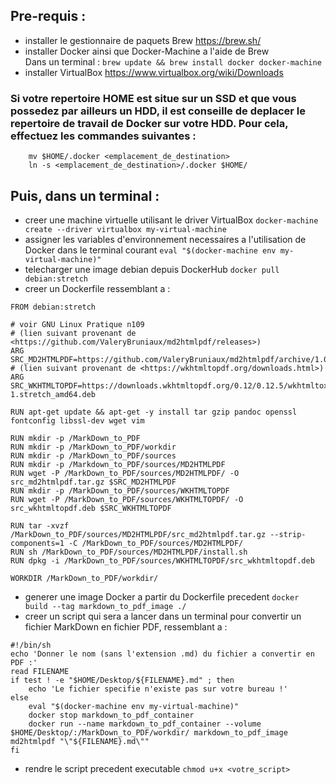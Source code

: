 ## Pre-requis :
- installer le gestionnaire de paquets Brew
	https://brew.sh/
- installer Docker ainsi que Docker-Machine a l'aide de Brew  
	Dans un terminal : `brew update && brew install docker docker-machine`
- installer VirtualBox
	https://www.virtualbox.org/wiki/Downloads

### Si votre repertoire HOME est situe sur un SSD et que vous possedez par ailleurs un HDD, il est conseille de deplacer le repertoire de travail de Docker sur votre HDD. Pour cela, effectuez les commandes suivantes :
```
	mv $HOME/.docker <emplacement_de_destination>
	ln -s <emplacement_de_destination>/.docker $HOME/
```

## Puis, dans un terminal :
- creer une machine virtuelle utilisant le driver VirtualBox
	`docker-machine create --driver virtualbox my-virtual-machine`
- assigner les variables d'environnement necessaires a l'utilisation de Docker dans le terminal courant
	`eval "$(docker-machine env my-virtual-machine)"`
- telecharger une image debian depuis DockerHub
	`docker pull debian:stretch`
- creer un Dockerfile ressemblant a :
```
FROM debian:stretch

# voir GNU Linux Pratique n109
# (lien suivant provenant de <https://github.com/ValeryBruniaux/md2htmlpdf/releases>)
ARG SRC_MD2HTMLPDF=https://github.com/ValeryBruniaux/md2htmlpdf/archive/1.01.tar.gz
# (lien suivant provenant de <https://wkhtmltopdf.org/downloads.html>)
ARG SRC_WKHTMLTOPDF=https://downloads.wkhtmltopdf.org/0.12/0.12.5/wkhtmltox_0.12.5-1.stretch_amd64.deb

RUN apt-get update && apt-get -y install tar gzip pandoc openssl fontconfig libssl-dev wget vim

RUN mkdir -p /MarkDown_to_PDF
RUN mkdir -p /MarkDown_to_PDF/workdir
RUN mkdir -p /MarkDown_to_PDF/sources
RUN mkdir -p /Markdown_to_PDF/sources/MD2HTMLPDF
RUN wget -P /MarkDown_to_PDF/sources/MD2HTMLPDF/ -O src_md2htmlpdf.tar.gz $SRC_MD2HTMLPDF
RUN mkdir -p /MarkDown_to_PDF/sources/WKHTMLTOPDF
RUN wget -P /MarkDown_to_PDF/sources/WKHTMLTOPDF/ -O src_wkhtmltopdf.deb $SRC_WKHTMLTOPDF

RUN tar -xvzf /MarkDown_to_PDF/sources/MD2HTMLPDF/src_md2htmlpdf.tar.gz --strip-components=1 -C /MarkDown_to_PDF/sources/MD2HTMLPDF/
RUN sh /MarkDown_to_PDF/sources/MD2HTMLPDF/install.sh
RUN dpkg -i /MarkDown_to_PDF/sources/WKHTMLTOPDF/src_wkhtmltopdf.deb

WORKDIR /MarkDown_to_PDF/workdir/
```
- generer une image Docker a partir du Dockerfile precedent
	`docker build --tag markdown_to_pdf_image ./`
- creer un script qui sera a lancer dans un terminal pour convertir un fichier MarkDown en fichier PDF, ressemblant a :
```
#!/bin/sh
echo 'Donner le nom (sans l'extension .md) du fichier a convertir en PDF :'
read FILENAME
if test ! -e "$HOME/Desktop/${FILENAME}.md" ; then
	echo 'Le fichier specifie n'existe pas sur votre bureau !'
else
	eval "$(docker-machine env my-virtual-machine)"
	docker stop markdown_to_pdf_container
	docker run --name markdown_to_pdf_container --volume $HOME/Desktop/:/MarkDown_to_PDF/workdir/ markdown_to_pdf_image md2htmlpdf "\"${FILENAME}.md\""
fi
```
- rendre le script precedent executable
	`chmod u+x <votre_script>`
